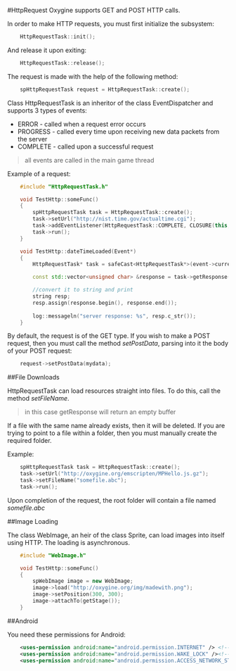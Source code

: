 #HttpRequest
Oxygine supports GET and POST HTTP calls.

In order to make HTTP requests, you must first initialize the subsystem:
```cpp
	HttpRequestTask::init();
```
And release it upon exiting:
```cpp
	HttpRequestTask::release();
```
The request is made with the help of the following method:
```cpp
	spHttpRequestTask request = HttpRequestTask::create();
```
Class HttpRequestTask is an inheritor of the class EventDispatcher and supports 3 types of events:

* ERROR - called when a request error occurs
* PROGRESS - called every time upon receiving new data packets from the server
* COMPLETE - called upon a successful request

> all events are called in the main game thread

Example of a request:
```cpp
	#include "HttpRequestTask.h"

	void TestHttp::someFunc()
	{
		spHttpRequestTask task = HttpRequestTask::create();
		task->setUrl("http://nist.time.gov/actualtime.cgi");
		task->addEventListener(HttpRequestTask::COMPLETE, CLOSURE(this, &TestHttp::dateTimeLoaded));
		task->run();
	}

	void TestHttp::dateTimeLoaded(Event*)
	{
		HttpRequestTask* task = safeCast<HttpRequestTask*>(event->currentTarget.get());

		const std::vector<unsigned char> &response = task->getResponse();

		//convert it to string and print
		string resp;
		resp.assign(response.begin(), response.end());
		
		log::messageln("server response: %s", resp.c_str()); 
	}
```


By default, the request is of the GET type. If you wish to make a POST request, then you must call the method *setPostData*, parsing into it the body of your POST request:
```cpp
	request->setPostData(mydata);
```

##File Downloads

HttpRequestTask can load resources straight into files. To do this, call the method *setFileName*.

> in this case getResponse will return an empty buffer

If a file with the same name already exists, then it will be deleted. If you are trying to point to a file within a folder, then you must manually create the required folder.


Example:
```cpp
	spHttpRequestTask task = HttpRequestTask::create();
	task->setUrl("http://oxygine.org/emscripten/MPHello.js.gz");
	task->setFileName("somefile.abc");
	task->run();
```
Upon completion of the request, the root folder will contain a file named *somefile.abc*



##Image Loading


The class WebImage, an heir of the class Sprite, can load images into itself using HTTP. The loading is asynchronous.
```cpp
	#include "WebImage.h"

	void TestHttp::someFunc()
	{
		spWebImage image = new WebImage;
		image->load("http://oxygine.org/img/madewith.png");		
		image->setPosition(300, 300);		
		image->attachTo(getStage());
	}
```

##Android

You need these permissions for Android:

```xml
    <uses-permission android:name="android.permission.INTERNET" /> <!--used for http requests demo-->    
    <uses-permission android:name="android.permission.WAKE_LOCK" /><!--used for http requests demo (downloading files)-->
    <uses-permission android:name="android.permission.ACCESS_NETWORK_STATE"/><!--used for Proxy detection, could be disabled-->    
```